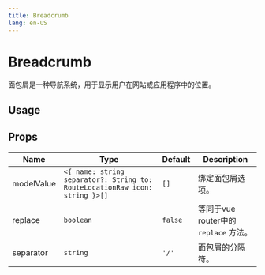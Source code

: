 ```yaml
---
title: Breadcrumb
lang: en-US
---
```


# Breadcrumb <sup><PlBadge value="New" /></sup>

面包屑是一种导航系统，用于显示用户在网站或应用程序中的位置。

## Usage

<demo src="../../../example/breadcrumb/usage.vue"></demo>

## Props

| Name       | Type       | Default     | Description                           |
| ------     | ---------- | ----------- | ------------------------------------- |
| modelValue | `<{ name: string separator?: String to: RouteLocationRaw icon: string }>[]`  | `[]`  | 绑定面包屑选项。 |
| replace    | `boolean`  | `false` | 等同于vue router中的 `replace` 方法。 |
| separator  | `string`   | `'/'`   | 面包屑的分隔符。 |
